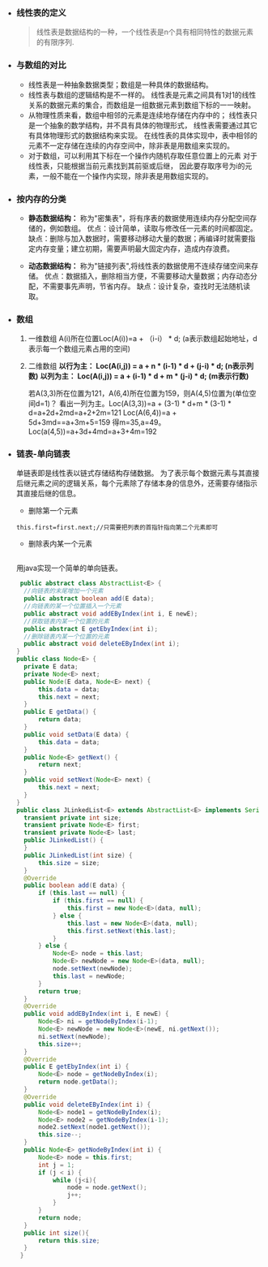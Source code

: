 - ### 线性表的定义
  > 线性表是数据结构的一种，一个线性表是n个具有相同特性的数据元素的有限序列.

- ### 与数组的对比
  - 线性表是一种抽象数据类型；数组是一种具体的数据结构。
  - 线性表与数组的逻辑结构是不一样的。
    线性表是元素之间具有1对1的线性关系的数据元素的集合，而数组是一组数据元素到数组下标的一一映射。
  - 从物理性质来看，数组中相邻的元素是连续地存储在内存中的；
    线性表只是一个抽象的数学结构，并不具有具体的物理形式，
    线性表需要通过其它有具体物理形式的数据结构来实现。
    在线性表的具体实现中，表中相邻的元素不一定存储在连续的内存空间中，除非表是用数组来实现的。
  - 对于数组，可以利用其下标在一个操作内随机存取任意位置上的元素
    对于线性表，只能根据当前元素找到其前驱或后继，
    因此要存取序号为i的元素，一般不能在一个操作内实现，除非表是用数组实现的。

- ### 按内存的分类
  - **静态数据结构：**
    称为"密集表"，将有序表的数据使用连续内存分配空间存储的，例如数组。
    优点：设计简单，读取与修改任一元素的时间都固定。
    缺点：删除与加入数据时，需要移动移动大量的数据；再编译时就需要指定内存变量；建立初期，需要声明最大固定内存，造成内存浪费。

  - **动态数据结构：**
    称为"链接列表",将线性表的数据使用不连续存储空间来存储。
    优点：数据插入，删除相当方便，不需要移动大量数据；内存动态分配，不需要事先声明，节省内存。
    缺点：设计复杂，查找时无法随机读取。

- ### 数组
  1. 一维数组
     A(i)所在位置Loc(A(i))=a + （i-i） * d;  (a表示数组起始地址，d表示每一个数组元素占用的空间)

  2. 二维数组
     **以行为主： Loc(A(i,j)) = a + n * (i-1) * d + (j-i) * d; (n表示列数)**
     **以列为主： Loc(A(i,j)) = a + (i-1) * d + m * (j-i) * d; (m表示行数)**

     若A(3,3)所在位置为121，A(6,4)所在位置为159，则A(4,5)位置为(单位空间d=1)？
     看出一列为主。Loc(A(3,3))=a + (3-1) * d+m * (3-1) * d=a+2d+2md=a+2+2m=121
     Loc(A(6,4))=a + 5d+3md==a+3m+5=159
     得m=35,a=49。
     Loc(a(4,5))=a+3d+4md=a+3+4m=192

- ### 链表-单向链表
  单链表即是线性表以链式存储结构存储数据。
  为了表示每个数据元素与其直接后继元素之间的逻辑关系，每个元素除了存储本身的信息外，还需要存储指示其直接后继的信息。

  - 删除第一个元素
  ```
  this.first=first.next;//只需要把列表的首指针指向第二个元素即可
  ```
  - 删除表内某一个元素
  ```
  
  ```

  用java实现一个简单的单向链表。
  ```java
   public abstract class AbstractList<E> {
    //向链表的末尾增加一个元素
    public abstract boolean add(E data);
    //向链表的某一个位置插入一个元素
    public abstract void addEByIndex(int i, E newE);
    //获取链表内某一个位置的元素
    public abstract E getEbyIndex(int i);
    //删除链表内某一个位置的元素
    public abstract void deleteEByIndex(int i);
  }
  public class Node<E> {
    private E data;
    private Node<E> next;
    public Node(E data, Node<E> next) {
        this.data = data;
        this.next = next;
    }
    public E getData() {
        return data;
    }
    public void setData(E data) {
        this.data = data;
    }
    public Node<E> getNext() {
        return next;
    }
    public void setNext(Node<E> next) {
        this.next = next;
    }
  }
  public class JLinkedList<E> extends AbstractList<E> implements Serializable{
    transient private int size;
    transient private Node<E> first;
    transient private Node<E> last;
    public JLinkedList() {
    }
    public JLinkedList(int size) {
        this.size = size;
    }
    @Override
    public boolean add(E data) {
        if (this.last == null) {
            if (this.first == null) {
                this.first = new Node<E>(data, null);
            } else {
                this.last = new Node<E>(data, null);
                this.first.setNext(this.last);
            }
        } else {
            Node<E> node = this.last;
            Node<E> newNode = new Node<E>(data, null);
            node.setNext(newNode);
            this.last = newNode;
        }
        return true;
    }
    @Override
    public void addEByIndex(int i, E newE) {
        Node<E> ni = getNodeByIndex(i-1);
        Node<E> newNode = new Node<E>(newE, ni.getNext());
        ni.setNext(newNode);
        this.size++;
    }
    @Override
    public E getEbyIndex(int i) {
        Node<E> node = getNodeByIndex(i);
        return node.getData();
    }
    @Override
    public void deleteEByIndex(int i) {
        Node<E> node1 = getNodeByIndex(i);
        Node<E> node2 = getNodeByIndex(i-1);
        node2.setNext(node1.getNext());
        this.size--;
    }
    public Node<E> getNodeByIndex(int i) {
        Node<E> node = this.first;
        int j = 1;
        if (j < i) {
            while (j<i){
                node = node.getNext();
                j++;
            }
        }
        return node;
    }
    public int size(){
        return this.size;
    }
   }
  ```